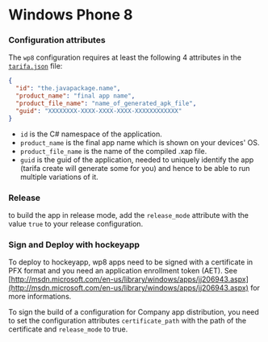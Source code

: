 # Windows Phone 8

### Configuration attributes

The `wp8` configuration requires at least the following 4 attributes in the [`tarifa.json`](../project/index.md#tarifajson-and-privatejson) file:

``` json
{
  "id": "the.javapackage.name",
  "product_name": "final app name",
  "product_file_name": "name_of_generated_apk_file",
  "guid": "XXXXXXXX-XXXX-XXXX-XXXX-XXXXXXXXXXXX"
}
```

* `id` is the C# namespace of the application.
* `product_name` is the final app name which is shown on your devices' OS.
* `product_file_name` is the name of the compiled .xap file.
* `guid` is the guid of the application, needed to uniquely identify the app
(tarifa create will generate some for you) and hence to be able to run multiple
variations of it.

### Release

to build the app in release mode, add the `release_mode` attribute with the value `true` to your release configuration.

### Sign and Deploy with hockeyapp

To deploy to hockeyapp, wp8 apps need to be signed with a certificate in PFX format and you need an application enrollment token (AET).
See [http://msdn.microsoft.com/en-us/library/windows/apps/jj206943.aspx](http://msdn.microsoft.com/en-us/library/windows/apps/jj206943.aspx) for more informations.

To sign the build of a configuration for Company app distribution,
you need to set the configuration attributes `certificate_path` with the path of the certificate and `release_mode` to true.
